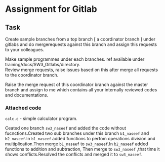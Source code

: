 # Assignment for Gitlab

## Task
  
Create sample branches from a top branch [ a coordinator branch ] under gitlabs and do mergerequests against this branch and assign this requests to your colleagues.

Make sample programmes under each branches. ref available under training/docs/SW3_Gitlabs/directory.  
Review merge requests, raise issues based on this after merge all requests to the coordinator branch.

Raise the merge request of this coordinator branch against the master branch and assign to me which contains all your internally reviewed codes and documentations. 

### Attached code

``calc.c`` - simple calculator program.

Ceated one  branch  ``sw3_naseef`` and added the code without fucnctions.Created two sub branches under this branch ``b1_naseef`` and ``b2_naseef``.In ``b1_naseef`` added functions to perfom operations division and multiplication.Then merge ``b1_naseef`` to ``sw3_naseef``.In ``b2_naseef`` added functions to addition and subtraction, Then merge to ``sw3_naseef`` ,that time it shows conflicts.Resolved the conflicts and merged it to ``sw3_naseef``.

